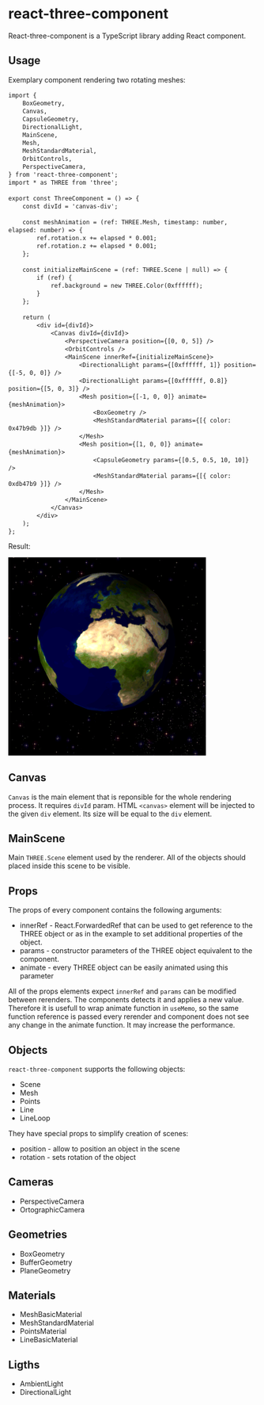 # react-three-component
React-three-component is a TypeScript library adding React component.

## Usage
Exemplary component rendering two rotating meshes:
```tsx
import {
    BoxGeometry,
    Canvas,
    CapsuleGeometry,
    DirectionalLight,
    MainScene,
    Mesh,
    MeshStandardMaterial,
    OrbitControls,
    PerspectiveCamera,
} from 'react-three-component';
import * as THREE from 'three';

export const ThreeComponent = () => {
    const divId = 'canvas-div';

    const meshAnimation = (ref: THREE.Mesh, timestamp: number, elapsed: number) => {
        ref.rotation.x += elapsed * 0.001;
        ref.rotation.z += elapsed * 0.001;
    };

    const initializeMainScene = (ref: THREE.Scene | null) => {
        if (ref) {
            ref.background = new THREE.Color(0xffffff);
        }
    };

    return (
        <div id={divId}>
            <Canvas divId={divId}>
                <PerspectiveCamera position={[0, 0, 5]} />
                <OrbitControls />
                <MainScene innerRef={initializeMainScene}>
                    <DirectionalLight params={[0xffffff, 1]} position={[-5, 0, 0]} />
                    <DirectionalLight params={[0xffffff, 0.8]} position={[5, 0, 3]} />
                    <Mesh position={[-1, 0, 0]} animate={meshAnimation}>
                        <BoxGeometry />
                        <MeshStandardMaterial params={[{ color: 0x47b9db }]} />
                    </Mesh>
                    <Mesh position={[1, 0, 0]} animate={meshAnimation}>
                        <CapsuleGeometry params={[0.5, 0.5, 10, 10]} />
                        <MeshStandardMaterial params={[{ color: 0xdb47b9 }]} />
                    </Mesh>
                </MainScene>
            </Canvas>
        </div>
    );
};
```
Result:

<img src="/docs/example.gif" alt="Exemplary component video">

## Canvas
`Canvas` is the main element that is reponsible for the whole rendering process. It requires `divId` param. HTML `<canvas>` element will be injected to the given `div` element. Its size will be equal to the `div` element.

## MainScene
Main `THREE.Scene` element used by the renderer. All of the objects should placed inside
this scene to be visible.

## Props
The props of every component contains the following arguments:
- innerRef - React.ForwardedRef that can be used to get reference to the 
THREE object or as in the example to set additional properties of the object.
- params - constructor parameters of the THREE object equivalent to the component.
- animate - every THREE object can be easily animated using this parameter

All of the props elements expect `innerRef` and `params` can be modified between rerenders. The components
detects it and applies a new value. Therefore it is usefull to wrap animate function in
`useMemo`, so the same function reference is passed every rerender and component does not see any change in the animate function.
It may increase the performance.


## Objects
`react-three-component` supports the following objects:
- Scene
- Mesh
- Points
- Line
- LineLoop

They have special props to simplify creation of scenes:
- position - allow to position an object in the scene
- rotation - sets rotation of the object

## Cameras
- PerspectiveCamera
- OrtographicCamera

## Geometries
- BoxGeometry
- BufferGeometry
- PlaneGeometry

## Materials
- MeshBasicMaterial
- MeshStandardMaterial
- PointsMaterial
- LineBasicMaterial

## Ligths
- AmbientLight
- DirectionalLight